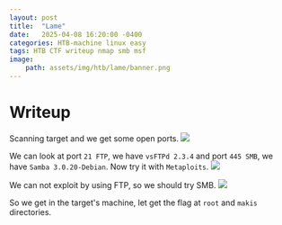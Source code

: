 ```yaml
---
layout: post
title:  "Lame"
date:   2025-04-08 16:20:00 -0400
categories: HTB-machine linux easy
tags: HTB CTF writeup nmap smb msf 
image:
    path: assets/img/htb/lame/banner.png
---
```


# Writeup
Scanning target and we get some open ports.
![](assets/img/htb/lame/1.png)

We can look at port `21 FTP`, we have `vsFTPd 2.3.4` and port `445 SMB`, we have `Samba 3.0.20-Debian`. Now try it with `Metaploits`.
![](assets/img/htb/lame/2.png)

We can not exploit by using FTP, so we should try SMB.
![](assets/img/htb/lame/3.png)

So we get in the target's machine, let get the flag at `root` and `makis` directories.
